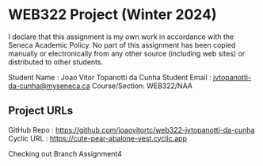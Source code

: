 # WEB322 Project (Winter 2024)

I declare that this assignment is my own work in accordance with the Seneca Academic Policy.
No part of this assignment has been copied manually or electronically from any other source
(including web sites) or distributed to other students.

Student Name  : Joao Vitor Topanotti da Cunha
Student Email : jvtopanotti-da-cunha@myseneca.ca
Course/Section: WEB322/NAA

## Project URLs
GitHub Repo   : https://github.com/joaovitortc/web322-jvtopanotti-da-cunha
Cyclic URL    : https://cute-pear-abalone-vest.cyclic.app


Checking out Branch Assignment4